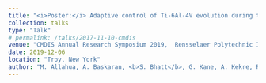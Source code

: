 ```yaml
---
title: "<i>Poster:</i> Adaptive control of Ti-6Al-4V evolution during thermomechanical processing"
collection: talks
type: "Talk"
# permalink: /talks/2017-11-10-cmdis
venue: "CMDIS Annual Research Symposium 2019,  Rensselaer Polytechnic Institute"
date: 2019-12-06
location: "Troy, New York"
author: "M. Allahua, A. Baskaran, <b>S. Bhatt</b>, G. Kane, A. Kekre, R. Hull, D. Lewis, A. Maniatty, and J. Wen"
---
```

